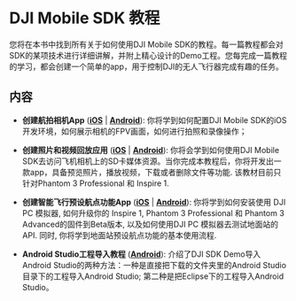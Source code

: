 # DJI Mobile SDK 教程

您将在本书中找到所有关于如何使用DJI Mobile SDK的教程。每一篇教程都会对SDK的某项技术进行详细讲解，并附上精心设计的Demo工程。您每完成一篇教程的学习，都会创建一个简单的app，用于控制DJI的无人飞行器完成有趣的任务。

## 内容

- **创建航拍相机App** ([**iOS**](http://dji-dev.gitbooks.io/mobile-sdk-tutorials/content/zh-cn/iOS/FPVDemo/FPVDemo_ch.html) | [**Android**](http://dji-dev.gitbooks.io/mobile-sdk-tutorials/content/zh-cn/Android/FPVDemo/FPVDemo_ch.html)): 你将学到如何配置DJI Mobile SDK的iOS开发环境，如何展示相机的FPV画面，如何进行拍照和录像操作；

- **创建照片和视频回放应用** ([**iOS**](http://dji-dev.gitbooks.io/mobile-sdk-tutorials/content/zh-cn/iOS/PlaybackDemo/P3X&Inspire1/PlaybackDemo_ch.html) | [**Android**](http://dji-dev.gitbooks.io/mobile-sdk-tutorials/content/zh-cn/Android/PlaybackDemo/P3X&Inspire1/PlaybackDemo_ch.html)):  你将会学到如何使用DJI Mobile SDK去访问飞机相机上的SD卡媒体资源。当你完成本教程后，你将开发出一款app，具备预览照片，播放视频，下载或者删除文件等功能. 该教材目前只针对Phantom 3 Professional 和 Inspire 1.

- **创建智能飞行预设航点功能App** ([**iOS**](http://dji-dev.gitbooks.io/mobile-sdk-tutorials/content/zh-cn/iOS/GSDemo/GSDemo_ch.html) | [**Android**](http://dji-dev.gitbooks.io/mobile-sdk-tutorials/content/zh-cn/Android/GSDemo/GSDemo_ch.html)): 你将学到如何安装使用 DJI PC 模拟器, 如何升级你的 Inspire 1, Phantom 3 Professional 和 Phantom 3 Advanced的固件到Beta版本, 以及如何使用DJI PC 模拟器去测试地面站的API. 同时, 你将学到地面站预设航点功能的基本使用流程.

- **Android Studio工程导入教程** ([**Android**](http://dji-dev.gitbooks.io/mobile-sdk-tutorials/content/zh-cn/Android/AndroidStudioMigration/Android_Studio_Migration_Tutorial_ch.html)): 介绍了DJI SDK Demo导入Android Studio的两种方法：一种是直接把下载的文件夹里的Android Studio目录下的工程导入Android Studio; 第二种是把Eclipse下的工程导入Android Studio。
